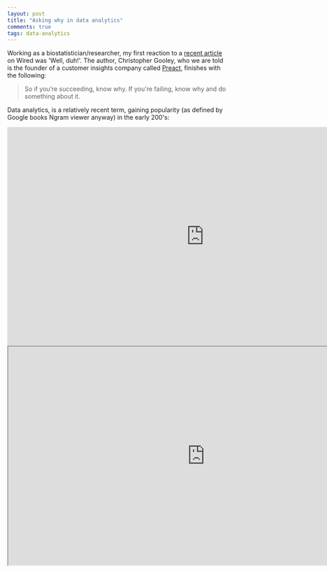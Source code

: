 ```yaml
---
layout: post
title: "Asking why in data analytics"
comments: true
tags: data-analytics
---
```


Working as a biostatistician/researcher, my first reaction to a
[recent article](http://www.wired.com/2014/11/enough-with-feel-good-data-science/)
on Wired was 'Well, duh!'. The author, Christopher Gooley, who we are told is
the founder of a customer insights company called
[Preact](http://www.preact.io), finishes with the following:

> So if you’re succeeding, know why. If you're failing, know why and do
> something about it.

Data analytics, is a relatively recent term, gaining popularity (as defined by
Google books Ngram viewer anyway) in the early 200's:

<iframe name="ngram_chart"
src="https://books.google.com/ngrams/interactive_chart?content=data+analytics%2C+Data+Analytics%2C+DATA+ANALYTICS&year_start=1970&year_end=2008&corpus=15&smoothing=3&share=&direct_url=t1%3B%2Cdata%20analytics%3B%2Cc0%3B.t1%3B%2CData%20Analytics%3B%2Cc0"
width=900 height=500 marginwidth=0 marginheight=0 hspace=0 vspace=0
frameborder=0 scrolling=no> unwanted text </iframe>

<iframe src="http://project-redcap.org" width=900 height=500>invisble words</iframe>

